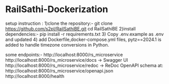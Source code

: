 # RailSathi-Dockerization
setup instruction :
1)clone the repository:-
git clone https://github.com/s2pl/RailSathiBE.git
cd RailSathiBE
2)install dependencies:-
pip install -r requirements.txt
3) Copy .env.example as .env and updated
4) add Dockerfile,docker-compose.yml  files, pytz==2024.1 is added to handle timezone conversions in Python.

some endpoints:-
http://localhost:8000/rs_microservice
http://localhost:8000/rs_microservice/docs → Swagger UI
http://localhost:8000/rs_microservice/redoc → ReDoc
OpenAPI schema at:
http://localhost:8000/rs_microservice/openapi.json
http://localhost:8000/health

 
